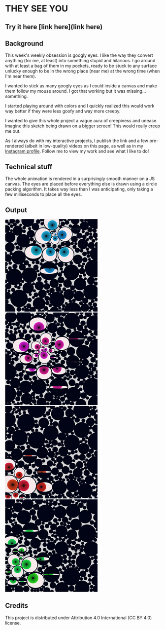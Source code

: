 # THEY SEE YOU

## Try it here [link here](link here)


## Background

This week's weekly obsession is googly eyes. I like the way they convert anything (for me, at least) into something stupid and hilarious. I go around with at least a bag of them in my pockets, ready to be stuck to any surface unlucky enough to be in the wrong place (near me) at the wrong time (when I'm near them).

I wanted to stick as many googly eyes as I could inside a canvas and make them follow my mouse around. I got that working but it was missing... something.

I started playing around with colors and I quickly realized this would work way better if they were less goofy and way more creepy.

I wanted to give this whole project a vague aura of creepiness and unease. Imagine this sketch being drawn on a bigger screen! This would really creep me out.

As I always do with my interactive projects, I publish the link and a few pre-rendered (albeit in low-quality) videos on this page, as well as in my [Instagram profile](https://instagram.com/lorossi97). Follow me to view my work and see what I like to do!

## Technical stuff

The whole animation is rendered in a surprisingly smooth manner on a JS canvas. The eyes are placed before everything else is drawn using a circle packing algorithm. It takes way less than I was anticipating, only taking a few milliseconds to place all the eyes.

## Output

![render-1](output/output-1/output.gif)
![render-2](output/output-2/output.gif)
![render-3](output/output-3/output.gif)
![render-4](output/output-4/output.gif)

## Credits

This project is distributed under Attribution 4.0 International (CC BY 4.0) license.
